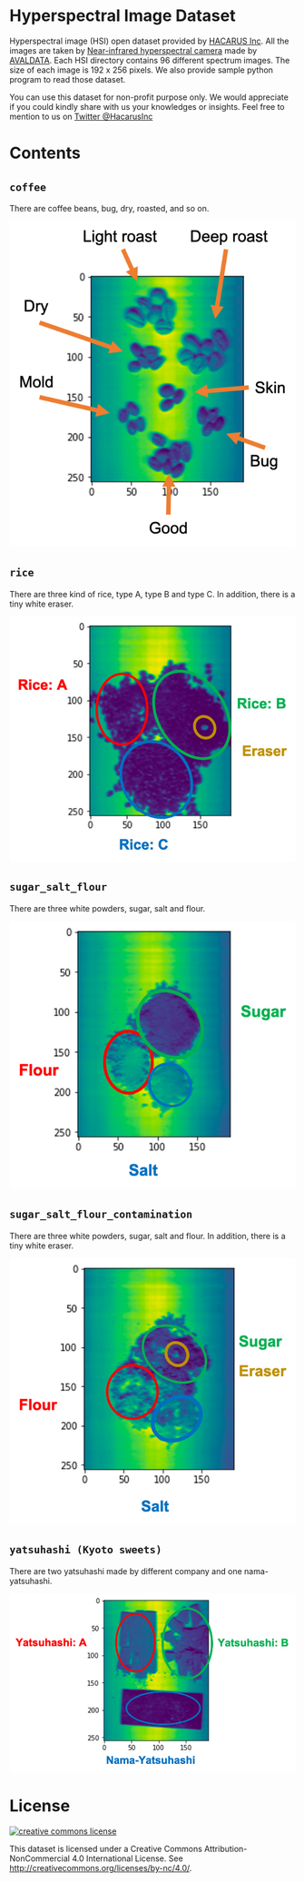 # Hyperspectral Image Dataset
Hyperspectral image (HSI) open dataset provided by [HACARUS Inc](https://hacarus.com/).
All the images are taken by [Near-infrared hyperspectral camera](https://www.avaldata.co.jp/products/imaging/item/ahs-u20mir) made by [AVALDATA](http://aval-global.com/). Each HSI directory contains 96 different spectrum images. The size of each image is 192 x 256 pixels. We also provide sample python program to read those dataset.

You can use this dataset for non-profit purpose only. We would appreciate if you could kindly share with us your knowledges or insights. Feel free to mention to us on [Twitter @HacarusInc](https://twitter.com/hacarusinc?lang=en)

# Contents

## `coffee` 
There are coffee beans, bug, dry, roasted, and so on.

![coffee](https://raw.githubusercontent.com/hacarus/hsi-open-dataset/master/img/coffee.png)

## `rice`
There are three kind of rice, type A, type B and type C. In addition, there is a tiny white eraser.

![rice](https://raw.githubusercontent.com/hacarus/hsi-open-dataset/master/img/rice.png)

## `sugar_salt_flour`
There are three white powders, sugar, salt and flour.

![sugar_salt_flour](https://raw.githubusercontent.com/hacarus/hsi-open-dataset/master/img/sugar_salt_flour.png)

## `sugar_salt_flour_contamination`
There are three white powders, sugar, salt and flour.
In addition, there is a tiny white eraser.

![sugar_salt_flour_contamination](https://raw.githubusercontent.com/hacarus/hsi-open-dataset/master/img/sugar_salt_flour_contamination.png)

## `yatsuhashi (Kyoto sweets)`
There are two yatsuhashi made by different company and one nama-yatsuhashi.

![yatsuhashi](https://raw.githubusercontent.com/hacarus/hsi-open-dataset/master/img/yatsuhashi.png)

# License
<a rel="license" href="http://creativecommons.org/licenses/by-nc/4.0/"><img alt="creative commons license" style="border-width:0" src="https://i.creativecommons.org/l/by-nc/4.0/88x31.png" /></a><br />

This dataset is licensed under a
Creative Commons Attribution-NonCommercial 4.0 International License. See <http://creativecommons.org/licenses/by-nc/4.0/>.
